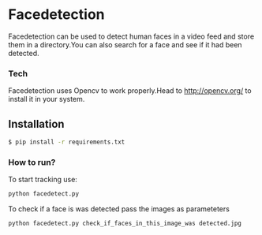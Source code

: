 # Facedetection

Facedetection can be used to detect human faces in a video feed and store them in a directory.You can also search for a face and see if it had been detected.

### Tech
Facedetection uses Opencv to work properly.Head to http://opencv.org/ to install it in your system.

## Installation

```sh
$ pip install -r requirements.txt
```

### How to run?
To start tracking use:
```sh
python facedetect.py
```
To check if a face is was detected pass the images as parameteters

```sh
python facedetect.py check_if_faces_in_this_image_was detected.jpg
```





